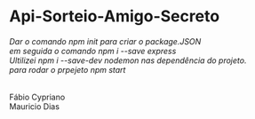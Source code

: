 # Api-Sorteio-Amigo-Secreto
<h6>Dar o comando <i>npm init</i> para criar o package.JSON <br>
em seguida o comando <i>npm i --save express</i><br>
Ultilizei <i>npm i --save-dev nodemon</i> nas dependência do projeto.<br>
para rodar o prpejeto  npm start
</h6>
Fábio Cypriano <br>
Mauricio Dias
